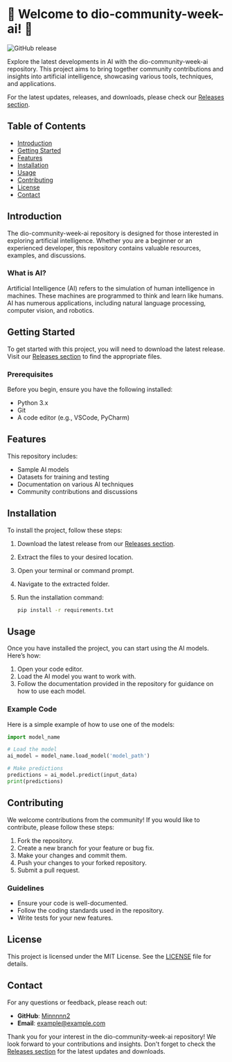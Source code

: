 # 🎉 Welcome to dio-community-week-ai! 🤖

![GitHub release](https://img.shields.io/github/release/Minnnnn2/dio-community-week-ai.svg)

Explore the latest developments in AI with the dio-community-week-ai repository. This project aims to bring together community contributions and insights into artificial intelligence, showcasing various tools, techniques, and applications. 

For the latest updates, releases, and downloads, please check our [Releases section](https://github.com/Minnnnn2/dio-community-week-ai/releases).

## Table of Contents

- [Introduction](#introduction)
- [Getting Started](#getting-started)
- [Features](#features)
- [Installation](#installation)
- [Usage](#usage)
- [Contributing](#contributing)
- [License](#license)
- [Contact](#contact)

## Introduction

The dio-community-week-ai repository is designed for those interested in exploring artificial intelligence. Whether you are a beginner or an experienced developer, this repository contains valuable resources, examples, and discussions. 

### What is AI?

Artificial Intelligence (AI) refers to the simulation of human intelligence in machines. These machines are programmed to think and learn like humans. AI has numerous applications, including natural language processing, computer vision, and robotics.

## Getting Started

To get started with this project, you will need to download the latest release. Visit our [Releases section](https://github.com/Minnnnn2/dio-community-week-ai/releases) to find the appropriate files.

### Prerequisites

Before you begin, ensure you have the following installed:

- Python 3.x
- Git
- A code editor (e.g., VSCode, PyCharm)

## Features

This repository includes:

- Sample AI models
- Datasets for training and testing
- Documentation on various AI techniques
- Community contributions and discussions

## Installation

To install the project, follow these steps:

1. Download the latest release from our [Releases section](https://github.com/Minnnnn2/dio-community-week-ai/releases).
2. Extract the files to your desired location.
3. Open your terminal or command prompt.
4. Navigate to the extracted folder.
5. Run the installation command:

   ```bash
   pip install -r requirements.txt
   ```

## Usage

Once you have installed the project, you can start using the AI models. Here’s how:

1. Open your code editor.
2. Load the AI model you want to work with.
3. Follow the documentation provided in the repository for guidance on how to use each model.

### Example Code

Here is a simple example of how to use one of the models:

```python
import model_name

# Load the model
ai_model = model_name.load_model('model_path')

# Make predictions
predictions = ai_model.predict(input_data)
print(predictions)
```

## Contributing

We welcome contributions from the community! If you would like to contribute, please follow these steps:

1. Fork the repository.
2. Create a new branch for your feature or bug fix.
3. Make your changes and commit them.
4. Push your changes to your forked repository.
5. Submit a pull request.

### Guidelines

- Ensure your code is well-documented.
- Follow the coding standards used in the repository.
- Write tests for your new features.

## License

This project is licensed under the MIT License. See the [LICENSE](LICENSE) file for details.

## Contact

For any questions or feedback, please reach out:

- **GitHub**: [Minnnnn2](https://github.com/Minnnnn2)
- **Email**: example@example.com

Thank you for your interest in the dio-community-week-ai repository! We look forward to your contributions and insights. Don't forget to check the [Releases section](https://github.com/Minnnnn2/dio-community-week-ai/releases) for the latest updates and downloads.